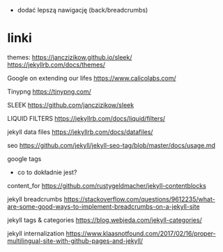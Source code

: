 - dodać lepszą nawigację (back/breadcrumbs)

# linki

themes:
https://janczizikow.github.io/sleek/
https://jekyllrb.com/docs/themes/

Google on extending our lifes
https://www.calicolabs.com/

Tinypng
https://tinypng.com/
 
SLEEK
https://github.com/janczizikow/sleek

LIQUID FILTERS
https://jekyllrb.com/docs/liquid/filters/

jekyll data files
https://jekyllrb.com/docs/datafiles/

seo
https://github.com/jekyll/jekyll-seo-tag/blob/master/docs/usage.md

google tags
- co to dokładnie jest?

content_for
https://github.com/rustygeldmacher/jekyll-contentblocks

jekyll breadcrumbs
https://stackoverflow.com/questions/9612235/what-are-some-good-ways-to-implement-breadcrumbs-on-a-jekyll-site

jekyll tags & categories
https://blog.webjeda.com/jekyll-categories/

jekyll internalization
https://www.klaasnotfound.com/2017/02/16/proper-multilingual-site-with-github-pages-and-jekyll/